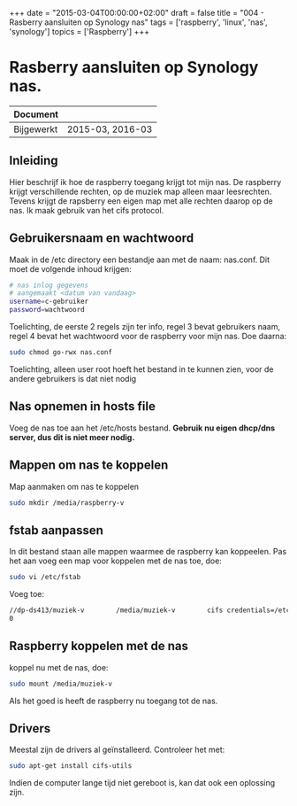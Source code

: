 +++
date = "2015-03-04T00:00:00+02:00"
draft = false
title = "004 - Rasberry aansluiten op Synology nas"
tags = ['raspberry', 'linux', 'nas', 'synology']
topics = ['Raspberry']
+++

# Rasberry aansluiten op Synology nas.

 Document | |
--- | ---
 Bijgewerkt | 2015-03, 2016-03 |


## Inleiding
Hier beschrijf ik hoe de raspberry toegang krijgt tot mijn nas. De raspberry krijgt verschillende rechten, op de muziek
map alleen maar leesrechten. Tevens krijgt de rapsberry een eigen map met alle rechten daarop op de nas.
Ik maak gebruik van het cifs protocol. 


## Gebruikersnaam en wachtwoord
Maak in de /etc directory een bestandje aan met de naam: nas.conf.
Dit moet de volgende inhoud krijgen:
```bash
# nas inlog gegevens
# aangemaakt <datum van vandaag>
username=c-gebruiker
password=wachtwoord
```

Toelichting, de eerste 2 regels zijn ter info, regel 3 bevat gebruikers naam, regel 4 bevat het wachtwoord voor de
raspberry voor mijn nas. 
Doe daarna:
```bash
sudo chmod go-rwx nas.conf
```
Toelichting, alleen user root hoeft het bestand in te kunnen zien, voor de andere gebruikers is dat niet nodig


## Nas opnemen in hosts file
Voeg de nas toe aan het /etc/hosts bestand.
**Gebruik nu eigen dhcp/dns server, dus dit is niet meer nodig.**


## Mappen om nas te koppelen
Map aanmaken om nas te koppelen
```bash
sudo mkdir /media/raspberry-v
```

## fstab aanpassen
In dit bestand staan alle mappen waarmee de raspberry kan koppeelen. 
Pas het aan voeg een map voor koppelen met de nas toe, doe:
```bash
sudo vi /etc/fstab
```
Voeg toe:
```bash
//dp-ds413/muziek-v        /media/muziek-v        cifs credentials=/etc/nas.conf,noperm,dir_mode=0777,file_mode=0777 0
0
```


## Raspberry koppelen met de nas
koppel nu met de nas, doe:
```bash
sudo mount /media/muziek-v
```
Als het goed is heeft de raspberry nu toegang tot de nas.


## Drivers
Meestal zijn de drivers al geïnstalleerd. Controleer het met:
```bash
sudo apt-get install cifs-utils
```
Indien de computer lange tijd niet gereboot is, kan dat ook een oplossing zijn.


